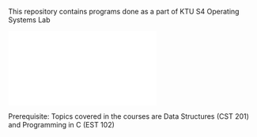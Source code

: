 This repository contains programs done as a part of KTU S4 Operating Systems Lab

![basic-linux-commands](basic-linux-commands.md)

Prerequisite: Topics covered in the courses are Data Structures (CST 201) and Programming
in C (EST 102)